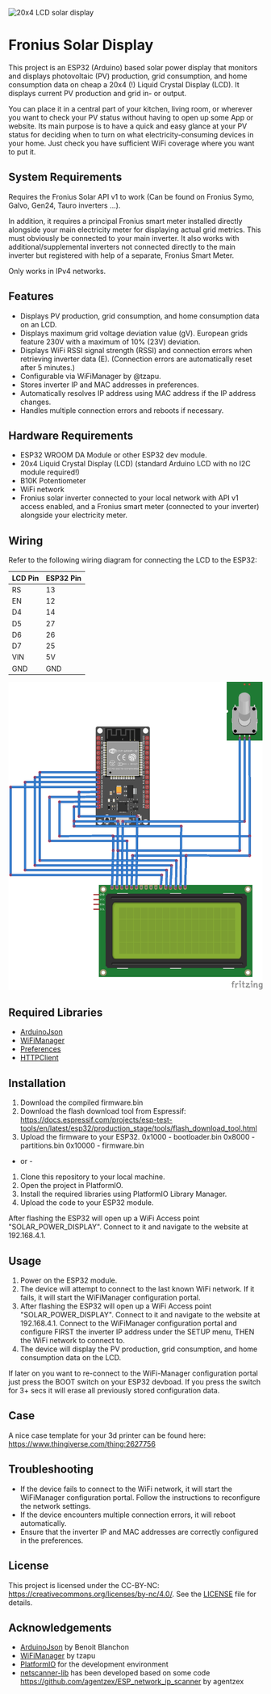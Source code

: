 ![20x4 LCD solar display](images/20250226_122448.jpg)

# Fronius Solar Display

This project is an ESP32 (Arduino) based solar power display that monitors and displays photovoltaic (PV) production, grid consumption, and home consumption data on cheap a 20x4 (!) Liquid Crystal Display (LCD). It displays current PV production and grid in- or output.

You can place it in a central part of your kitchen, living room, or wherever you want to check your PV status without having to open up some App or website. Its main purpose is to have a quick and easy glance at your PV status for deciding when to turn on what electricity-consuming devices in your home. Just check you have sufficient WiFi coverage where you want to put it.

## System Requirements

Requires the Fronius Solar API v1 to work (Can be found on Fronius Symo, Galvo, Gen24, Tauro inverters ...).

In addition, it requires a principal Fronius smart meter installed directly alongside your main electricity meter for displaying actual grid metrics. This must obviously be connected to your main inverter. It also works with additional/supplemental inverters not connected directly to the main inverter but registered with help of a separate, Fronius Smart Meter.

Only works in IPv4 networks.

## Features

- Displays PV production, grid consumption, and home consumption data on an LCD.
- Displays maximum grid voltage deviation value (gV). European grids feature 230V with a maximum of 10% (23V) deviation.
- Displays WiFi RSSI signal strength (RSSI) and connection errors when retrieving inverter data (E). (Connection errors are automatically reset after 5 minutes.)
- Configurable via WiFiManager by @tzapu.
- Stores inverter IP and MAC addresses in preferences.
- Automatically resolves IP address using MAC address if the IP address changes.
- Handles multiple connection errors and reboots if necessary.

## Hardware Requirements

- ESP32 WROOM DA Module or other ESP32 dev module.
- 20x4 Liquid Crystal Display (LCD) (standard Arduino LCD with no I2C module required!)
- B10K Potentiometer
- WiFi network
- Fronius solar inverter connected to your local network with API v1 access enabled, and a Fronius smart meter (connected to your inverter) alongside your electricity meter.

## Wiring

Refer to the following wiring diagram for connecting the LCD to the ESP32:

| LCD Pin | ESP32 Pin |
|---------|-----------|
| RS      | 13        |
| EN      | 12        |
| D4      | 14        |
| D5      | 27        |
| D6      | 26        |
| D7      | 25        |
| VIN     | 5V        |
| GND     | GND       |

![Fritzing wiring diagram](fritzing/main.png)

## Required Libraries

- [ArduinoJson](https://github.com/bblanchon/ArduinoJson)
- [WiFiManager](https://github.com/tzapu/WiFiManager)
- [Preferences](https://github.com/espressif/arduino-esp32/tree/master/libraries/Preferences)
- [HTTPClient](https://github.com/espressif/arduino-esp32/tree/master/libraries/HTTPClient)

## Installation

1. Download the compiled firmware.bin 
2. Download the flash download tool from Espressif: https://docs.espressif.com/projects/esp-test-tools/en/latest/esp32/production_stage/tools/flash_download_tool.html
3. Upload the firmware to your ESP32.
0x1000 - bootloader.bin 
0x8000 - partitions.bin 
0x10000 - firmware.bin

- or - 

1. Clone this repository to your local machine.
2. Open the project in PlatformIO.
3. Install the required libraries using PlatformIO Library Manager.
4. Upload the code to your ESP32 module.

After flashing the ESP32 will open up a WiFi Access point "SOLAR_POWER_DISPLAY". Connect to it and navigate to the website at 192.168.4.1.

## Usage

1. Power on the ESP32 module.
2. The device will attempt to connect to the last known WiFi network. If it fails, it will start the WiFiManager configuration portal.
3. After flashing the ESP32 will open up a WiFi Access point "SOLAR_POWER_DISPLAY". Connect to it and navigate to the website at 192.168.4.1. Connect to the WiFiManager configuration portal and configure FIRST the inverter IP address under the SETUP menu, THEN the WiFi network to connect to.
4. The device will display the PV production, grid consumption, and home consumption data on the LCD.

If later on you want to re-connect to the WiFi-Manager configuration portal just press the BOOT switch on your ESP32 devboad. If you press the switch for 3+ secs it will erase all previously stored configuration data.

## Case

A nice case template for your 3d printer can be found here: https://www.thingiverse.com/thing:2627756

## Troubleshooting

- If the device fails to connect to the WiFi network, it will start the WiFiManager configuration portal. Follow the instructions to reconfigure the network settings.
- If the device encounters multiple connection errors, it will reboot automatically.
- Ensure that the inverter IP and MAC addresses are correctly configured in the preferences.

## License

This project is licensed under the CC-BY-NC: https://creativecommons.org/licenses/by-nc/4.0/. See the [LICENSE](LICENSE) file for details.

## Acknowledgements

- [ArduinoJson](https://github.com/bblanchon/ArduinoJson) by Benoit Blanchon
- [WiFiManager](https://github.com/tzapu/WiFiManager) by tzapu
- [PlatformIO](https://platformio.org/) for the development environment
- [netscanner-lib](attached) has been developed based on some code  https://github.com/agentzex/ESP_network_ip_scanner by agentzex

